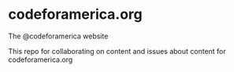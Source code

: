 codeforamerica.org
==================

The @codeforamerica website


This repo for collaborating on content and issues about content for codeforamerica.org
